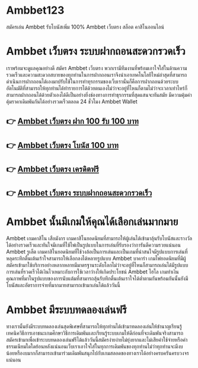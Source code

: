 # Ambbet123
สมัครเล่น Ambbet รับโบนัสเพิ่ม 100% Ambbet เว็บตรง สล็อต คาสิโนออนไลน์ 

# Ambbet เว็บตรง ระบบฝากถอนสะดวกรวดเร็ว
เราพร้อมจะดูแลคุณอย่างดี สมัคร Ambbet เว็บตรง พวกเรามีทีมงานที่พร้อมเอาใจใส่ในด้านความรวดเร็วและความสะดวกสบายของทุกท่านในการฝากถอนเราจึงนำเอาเทคโนโลยีใหม่ล่าสุดที่สามารถดำเนินการฝากถอนได้เองมาปรับใช้ในการทำทุรกรรมของเว็บเรานั่นก็คือการฝากถอนด้วยระบบอัตโนมัติที่สามารถให้ทุกท่านได้ทำรายการได้ด้วยตนเองไม่ว่าจะอยู่ที่ไหนก็ตามไม่ว่าจะเวลาเท่าไหร่ก็สามารถฝากถอนได้ด้วยตัวเองได้ดีเป็นอย่างยิ่งช่องทางการทำธุรกรรมที่สุดแสนจะทันสมัย มีความคุ้มค่าคุ้มราคาเดิมพันกันได้อย่างรวดเร็วตลอด 24 ชั่วโมง Ambbet Wallet

## 👉 [Ambbet เว็บตรง ฝาก 100 รับ 100 บาท](https://bit.ly/3ARALIY)
## 👉 [Ambbet เว็บตรง โบนัส 100 บาท](https://bit.ly/3ARALIY)
## 👉 [Ambbet เว็บตรง เครดิตฟรี](https://bit.ly/3ARALIY)
## 👉 [Ambbet เว็บตรง ระบบฝากถอนสะดวกรวดเร็ว](https://bit.ly/3ARALIY)

# Ambbet นั้นมีเกมให้คุณได้เลือกเล่นมากมาย
Ambbet เกมคาสิโน เสือมังกร เกมคาสิโนยอดนิยมที่สามารถให้ผู้เล่นได้เข้ามาลุ้นรับโบนัสและรางวัลได้อย่างรวดเร็วและทันใจมีเกมที่ใช้ไพ่เป็นรูปแบบในการเล่นที่รับรองว่าการันตีความรวยแน่นอน
Ambbet รูเล็ต เกมคาสิโนยอดนิยมที่ใช้วงล้อเป็นการเล่นและเป็นเกมที่น่าสนใจมีรูปแบบการเล่นที่หลุดระทึกตื่นเต้นเร้าใจสามารถให้เลือกลงได้หลายรูปแบบ
Ambbet บาคาร่า เกมไพ่ยอดนิยมที่มีผู้ สมัครเข้ามาใช้บริการอย่างหลากหลายมีมาตรฐานระดับโลกไม่ว่าจะอยู่ที่ไหนก็สามารถเล่นได้มีรูปแบบการเล่นที่รวดเร็วได้เงินไวเหมาะกับการใช้เวลาว่างให้เกิดประโยชน์
Ambbet ไฮโล เกมทำเงินคุณภาพที่มาในรูปแบบของการนับแต้มที่สามารถลุ้นรับทึกตื่นเต้นเราใจได้ต่ำตามกันพร้อมกันนั้นยังมีโบนัสและอัตราการจ่ายที่มากมายสามารถเข้ามาเล่นได้แล้ววันนี้

# Ambbet มีระบบทดลองเล่นฟรี
ทางเรานั้นยังมีระบบทดลองเล่นสุดพิเศษที่สามารถให้ทุกท่านได้เข้ามาทดลองเล่นให้ชำนาญเรียนรู้เทคนิควิธีการเอาชนะเกมศึกษาวิธีการเดิมพันและเรียนรู้ระบบเกมให้ดีก่อนที่จะเดิมพันจริงสามารถสมัครเข้ามาเพื่อเข้าระบบทดลองเล่นฟรีได้แล้ววันนี้สมัครง่ายง่ายไม่ยุ่งยากและไม่เสียค่าใช้จ่ายหรือค่าธรรมเนียมใดใดย้อนหลังแน่นอนเว็บเราเอาใจใส่ในทุกการเดิมพันของทุกท่านไม่ว่าทุกท่านจะมีงบน้อยหรืองบมากก็สามารถเข้ามาร่วมเดิมพันสนุกไปกับเกมสลอดของทางเราได้อย่างครบครันครบวงจรแน่นอน
